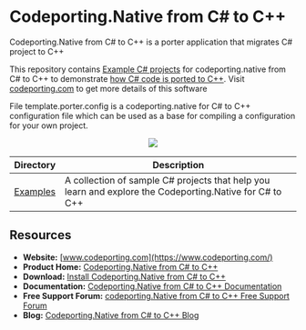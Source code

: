 ﻿# Codeporting.Native from  C# to C++

Codeporting.Native from C# to C++ is a porter application that migrates C# project to C++

This repository contains [Example C# projects](https://github.com/codeporting-native/codePorting.native-cpp) for codeporting.native from C# to C++ to demonstrate [how C# code is ported to C++](https://wiki.codeporting.com/cpp/Getting%20Started/). Visit [codeporting.com](https://www.codeporting.com/) to get more details of this software

File template.porter.config is a codeporting.native for C# to C++ configuration file which can be used as a base for compiling a configuration for your own project.

<p align="center">

  <a title="Download complete sample C# projects code to test codeporting for C++" href="https://github.com/codeporting-native/codePorting.native-cpp/archive/master.zip">
	<img src="https://raw.github.com/AsposeExamples/java-examples-dashboard/master/images/downloadZip-Button-Large.png" />
  </a>
</p>

Directory | Description
--------- | -----------
[Examples](https://github.com/codeporting-native)  | A collection of sample C# projects that help you learn and explore the Codeporting.Native for C# to C++

## Resources

+ **Website:** [www.codeporting.com](https://www.codeporting.com/)
+ **Product Home:** [Codeporting.Native from C# to C++](https://products.codeporting.com/)
+ **Download:** [Install Codeporting.Native from C# to C++](https://downloads.codeporting.com/)
+ **Documentation:** [Codeporting.Native from C# to C++ Documentation](https://wiki.codeporting.com/cpp/)
+ **Free Support Forum:** [codeporting.Native from C# to C++ Free Support Forum](https://forum.codeporting.com/)
+ **Blog:** [Codeporting.Native from C# to C++ Blog](https://blog.codeporting.com/)
